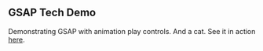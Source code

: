 ## GSAP Tech Demo

Demonstrating GSAP with animation play controls. And a cat. See it in action [here](http://www.artificialdigital.com/tools/gsap/).
